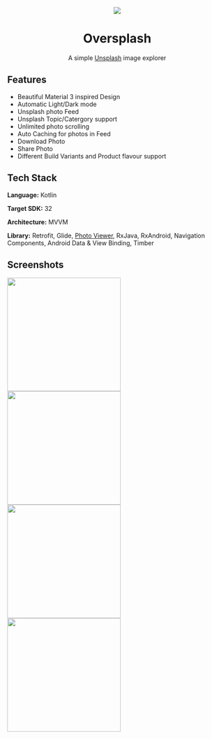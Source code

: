 <p align="center">
	       <img src="https://user-images.githubusercontent.com/5249580/177256815-9b83c5ee-d355-4935-8ede-e7cfac6edcff.png">
</p>
<h1 align="center">
          Oversplash
</h1>

<p align="center">
         A simple <a href="https://unsplash.com/" >Unsplash</a> image explorer
</p>

## Features

- Beautiful Material 3 inspired Design
- Automatic Light/Dark mode
- Unsplash photo Feed
- Unsplash Topic/Catergory support
- Unlimited photo scrolling
- Auto Caching for photos in Feed
- Download Photo
- Share Photo
- Different Build Variants and Product flavour support

## Tech Stack

**Language:** Kotlin

**Target SDK:** 32

**Architecture:** MVVM

**Library:** Retrofit, Glide, <a href="https://github.com/Baseflow/PhotoView" >Photo Viewer</a>, RxJava, RxAndroid, Navigation Components, Android Data & View Binding, Timber

## Screenshots

<img src="https://user-images.githubusercontent.com/5249580/177256854-2fe9da7f-a65d-4e11-9ceb-0791896ce32d.png" width=260/> <img src="https://user-images.githubusercontent.com/5249580/177256881-91af703f-0a00-4a31-b6a7-5ce9e3182983.png" width=260/> <img src="https://user-images.githubusercontent.com/5249580/177258077-31565e7d-1361-4a99-b696-4e36524e2b58.png" width=260/><img src="https://user-images.githubusercontent.com/5249580/177258276-a19395d3-4604-4f60-ae9b-b9313e28c53a.png" width=260/>


